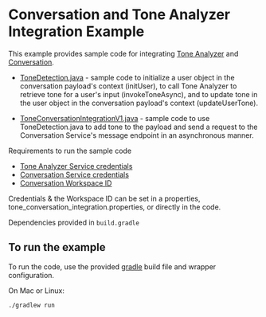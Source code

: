 # Conversation and Tone Analyzer Integration Example

This example provides sample code for integrating [Tone Analyzer][tone_analyzer] and [Conversation][conversation].

  * [ToneDetection.java][tone_conversation_integration_example_tone_detection] - sample code to initialize a user object in the conversation payload's context (initUser), to call Tone Analyzer to retrieve tone for a user's input (invokeToneAsync), and to update tone in the user object in the conversation payload's context (updateUserTone).

  * [ToneConversationIntegrationV1.java][tone_conversation_integration_example] - sample code to use ToneDetection.java to add tone to the payload and send a request to the Conversation Service's message endpoint in an asynchronous manner.


Requirements to run the sample code

  * [Tone Analyzer Service credentials][bluemix_tone_analyzer_service]
  * [Conversation Service credentials][bluemix_conversation_service]
  * [Conversation Workspace ID][conversation_simple_workspace]

Credentials & the Workspace ID can be set in a properties, tone_conversation_integration.properties, or directly in the code.

Dependencies provided in 
`build.gradle`

## To run the example

To run the code, use the provided [gradle](http://gradle.org/) build file and wrapper configuration.

On Mac or Linux:

    ./gradlew run


[conversation]: https://www.ibm.com/watson/developercloud/conversation.html
[tone_analyzer]: http://www.ibm.com/watson/developercloud/tone-analyzer.html
[bluemix_conversation_service]: https://console.ng.bluemix.net/catalog/services/conversation/
[bluemix_tone_analyzer_service]: https://console.ng.bluemix.net/catalog/services/tone-analyzer/
[conversation_simple_workspace]: https://github.com/watson-developer-cloud/conversation-simple#workspace
[tone_conversation_integration_example]: TBA
[tone_conversation_integration_example_tone_detection]: TBA 